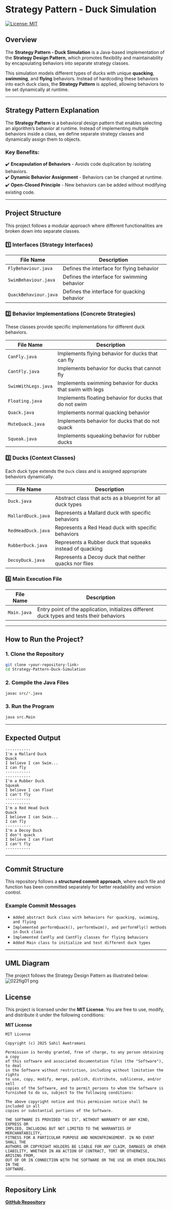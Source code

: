 # Strategy Pattern - Duck Simulation  
[![License: MIT](https://img.shields.io/badge/License-MIT-blue.svg)](https://opensource.org/licenses/MIT)  

## Overview  
The **Strategy Pattern - Duck Simulation** is a Java-based implementation of the **Strategy Design Pattern**, which promotes flexibility and maintainability by encapsulating behaviors into separate strategy classes.  

This simulation models different types of ducks with unique **quacking**, **swimming**, and **flying** behaviors. Instead of hardcoding these behaviors into each duck class, the **Strategy Pattern** is applied, allowing behaviors to be set dynamically at runtime.  

---

## Strategy Pattern Explanation 
The **Strategy Pattern** is a behavioral design pattern that enables selecting an algorithm’s behavior at runtime. Instead of implementing multiple behaviors inside a class, we define separate strategy classes and dynamically assign them to objects.  

###  Key Benefits: 
✔️ **Encapsulation of Behaviors** - Avoids code duplication by isolating behaviors.  
✔️ **Dynamic Behavior Assignment** - Behaviors can be changed at runtime.  
✔️ **Open-Closed Principle** - New behaviors can be added without modifying existing code.  

---

##  Project Structure  
This project follows a modular approach where different functionalities are broken down into separate classes.  

###  1️⃣ Interfaces (Strategy Interfaces)
| File Name        | Description |
|-----------------|-------------|
| `FlyBehaviour.java` | Defines the interface for flying behavior |
| `SwimBehaviour.java` | Defines the interface for swimming behavior |
| `QuackBehaviour.java` | Defines the interface for quacking behavior |

###  2️⃣ Behavior Implementations (Concrete Strategies) 
These classes provide specific implementations for different duck behaviors.  

| File Name        | Description |
|-----------------|-------------|
| `CanFly.java` | Implements flying behavior for ducks that can fly |
| `CantFly.java` | Implements behavior for ducks that cannot fly |
| `SwimWithLegs.java` | Implements swimming behavior for ducks that swim with legs |
| `Floating.java` | Implements floating behavior for ducks that do not swim |
| `Quack.java` | Implements normal quacking behavior |
| `MuteQuack.java` | Implements behavior for ducks that do not quack |
| `Squeak.java` | Implements squeaking behavior for rubber ducks |

###  3️⃣ Ducks (Context Classes)  
Each duck type extends the `Duck` class and is assigned appropriate behaviors dynamically.  

| File Name        | Description |
|-----------------|-------------|
| `Duck.java` | Abstract class that acts as a blueprint for all duck types |
| `MallardDuck.java` | Represents a Mallard duck with specific behaviors |
| `RedHeadDuck.java` | Represents a Red Head duck with specific behaviors |
| `RubberDuck.java` | Represents a Rubber duck that squeaks instead of quacking |
| `DecoyDuck.java` | Represents a Decoy duck that neither quacks nor flies |

###  4️⃣ Main Execution File  
| File Name        | Description |
|-----------------|-------------|
| `Main.java` | Entry point of the application, initializes different duck types and tests their behaviors |

---

##  How to Run the Project?  
###  1. Clone the Repository 
```sh
git clone <your-repository-link>
cd Strategy-Pattern-Duck-Simulation
```
###  2. Compile the Java Files 
```sh
javac src/*.java
```
###  3. Run the Program 
```sh
java src.Main
```

---

## Expected Output
```
-----------
I'm a Mallard Duck
Quack
I believe I can Swim...
I can fly
-----------
-----------
I'm a Rubber Duck
Squeak
I believe I can Float
I can't fly
-----------
-----------
I'm a Red Head Duck
Quack
I believe I can Swim...
I can fly
-----------
I'm a Decoy Duck
I don't quack
I believe I can Float
I can't fly
-----------
```

---

##  Commit Structure 
This repository follows a **structured commit approach**, where each file and function has been committed separately for better readability and version control.  

###  Example Commit Messages  
- `Added abstract Duck class with behaviors for quacking, swimming, and flying`  
- `Implemented performQuack(), performSwim(), and performFly() methods in Duck class`  
- `Implemented CanFly and CantFly classes for flying behaviors`  
- `Added Main class to initialize and test different duck types`  

---

##  UML Diagram
The project follows the Strategy Design Pattern as illustrated below:
![022fig01 png](https://github.com/user-attachments/assets/9073118b-d069-42aa-aff1-762a7ebf0a59)


##  License 
This project is licensed under the **MIT License**. You are free to use, modify, and distribute it under the following conditions:  

**MIT License**  
```
MIT License

Copyright (c) 2025 Sahil Awatramani

Permission is hereby granted, free of charge, to any person obtaining a copy
of this software and associated documentation files (the "Software"), to deal
in the Software without restriction, including without limitation the rights
to use, copy, modify, merge, publish, distribute, sublicense, and/or sell
copies of the Software, and to permit persons to whom the Software is
furnished to do so, subject to the following conditions:

The above copyright notice and this permission notice shall be included in all
copies or substantial portions of the Software.

THE SOFTWARE IS PROVIDED "AS IS", WITHOUT WARRANTY OF ANY KIND, EXPRESS OR
IMPLIED, INCLUDING BUT NOT LIMITED TO THE WARRANTIES OF MERCHANTABILITY,
FITNESS FOR A PARTICULAR PURPOSE AND NONINFRINGEMENT. IN NO EVENT SHALL THE
AUTHORS OR COPYRIGHT HOLDERS BE LIABLE FOR ANY CLAIM, DAMAGES OR OTHER
LIABILITY, WHETHER IN AN ACTION OF CONTRACT, TORT OR OTHERWISE, ARISING FROM,
OUT OF OR IN CONNECTION WITH THE SOFTWARE OR THE USE OR OTHER DEALINGS IN THE
SOFTWARE.
```

---

## Repository Link 
 **[GitHub Repository](https://github.com/sahilawatramani/Strategy_Pattern-Duck_Simulation)**  
